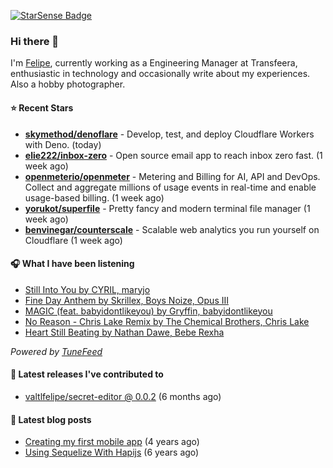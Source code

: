 <a href="https://starsense.app/developer-types" target="_blank"><img src="https://starsense.app/api/badge/?user=valtlfelipe" alt="StarSense Badge"></a>

### Hi there 👋

I'm [Felipe](https://felipevm.com), currently working as a Engineering Manager at Transfeera, enthusiastic in technology and occasionally write about my experiences. Also a hobby photographer.

#### ⭐ Recent Stars
- **[skymethod/denoflare](https://github.com/skymethod/denoflare)** - Develop, test, and deploy Cloudflare Workers with Deno. (today)
- **[elie222/inbox-zero](https://github.com/elie222/inbox-zero)** - Open source email app to reach inbox zero fast. (1 week ago)
- **[openmeterio/openmeter](https://github.com/openmeterio/openmeter)** - Metering and Billing for AI, API and DevOps. Collect and aggregate millions of usage events in real-time and enable usage-based billing. (1 week ago)
- **[yorukot/superfile](https://github.com/yorukot/superfile)** - Pretty fancy and modern terminal file manager (1 week ago)
- **[benvinegar/counterscale](https://github.com/benvinegar/counterscale)** - Scalable web analytics you run yourself on Cloudflare (1 week ago)

#### 🎧 What I have been listening
- [Still Into You by CYRIL, maryjo](https://open.spotify.com/track/0GYx8Q9iS05CRe9kyzwAIL)
- [Fine Day Anthem by Skrillex, Boys Noize, Opus III](https://open.spotify.com/track/6tifCCTIVBLC2TmTquYG7G)
- [MAGIC (feat. babyidontlikeyou) by Gryffin, babyidontlikeyou](https://open.spotify.com/track/7pTC4natqyNBB0EBtdDeYi)
- [No Reason - Chris Lake Remix by The Chemical Brothers, Chris Lake](https://open.spotify.com/track/2SUKj6aVC879FqCSfVoQPR)
- [Heart Still Beating by Nathan Dawe, Bebe Rexha](https://open.spotify.com/track/6RHdHHlOAHwFaYS9LUwpYU)

_Powered by [TuneFeed](https://tunefeed.app?ref=valtlfelipe-gh-profile)_ 

#### 🚀 Latest releases I've contributed to


- [valtlfelipe/secret-editor @ 0.0.2](https://github.com/valtlfelipe/secret-editor/releases/tag/0.0.2) (6 months ago)

#### 📄 Latest blog posts
- [Creating my first mobile app](https://felipevm.com/posts/creating-my-first-mobile-app/) (4 years ago)
- [Using Sequelize With Hapijs](https://felipevm.com/posts/using-sequelize-with-hapijs/) (6 years ago)
